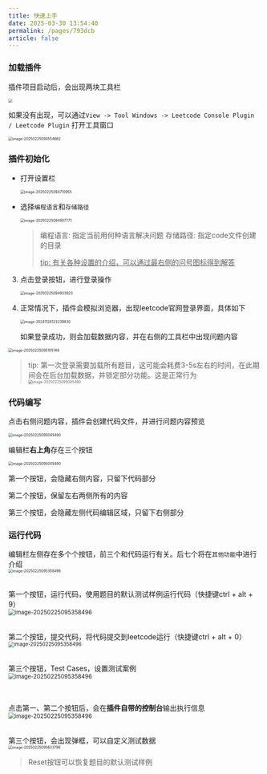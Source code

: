 ```yaml
---
title: 快速上手
date: 2025-03-30 13:54:40
permalink: /pages/793dcb
article: false
---
```


### 加载插件

插件项目启动后，会出现两块工具栏

<img src="../../../images/快速开始/两块面板.png" style="display: block; margin: 0 auto; zoom:50%;" />

如果没有出现，可以通过`View -> Tool Windows -> Leetcode Console Plugin / Leetcode Plugin` 打开工具窗口

<img src="../../../images/快速开始/view打开window.png" alt="image-20250225094554662" style="display: block; margin: 0 auto; zoom:50%;" />

### 插件初始化

- 打开设置栏

   <img src="../../../images/快速开始/设置.png" alt="image-20250225094710955" style="display: block; margin: 0 auto; zoom:50%;" />

- 选择`编程语言`和`存储路径`

   <img src="../../../images/快速开始/最重要的设置.png" alt="image-20250225094907771" style="display: block; margin: 0 auto; zoom:50%;" />

   > 编程语言: 指定当前用何种语言解决问题
   > 存储路径: 指定code文件创建的目录
   >
   > <u>tip: 有关各种设置的介绍，可以通过最右侧的问号图标得到解答</u>

3. 点击登录按钮，进行登录操作

   <img src="../../../images/快速开始/login.png" alt="image-20250225094933923" style="display: block; margin: 0 auto; zoom:50%;" />

4. 正常情况下，插件会模拟浏览器，出现leetcode官网登录界面，具体如下

   <img src="../../../images/快速开始/模拟登录界面.png" alt="image-20241128123239830" style="display: block; margin: 0 auto; zoom:50%;"/>

   如果登录成功，则会加载数据内容，并在右侧的工具栏中出现问题内容

<img src="../../../images/快速开始/右侧列表.jpg" alt="image-20250225095105148" style="display: block; margin: 0 auto; zoom:50%;" />


> tip: 第一次登录需要加载所有题目，这可能会耗费3-5s左右的时间，在此期间会在后台加载数据，并锁定部分功能。这是正常行为<img src="../../../images/快速开始/加载数据.jpg" alt="image-20250225095045490" style="display: block; margin: 0 auto; zoom:50%;" />

### 代码编写

点击右侧问题内容，插件会创建代码文件，并进行问题内容预览

<img src="../../../images/快速开始/创建题目.png" alt="image-20250225095045490" style="display: block; margin: 0 auto; zoom:50%;" />


编辑栏**右上角**存在三个按钮

<img src="../../../images/快速开始/右上角.jpg" alt="image-20250225095045490" style="display: block; margin: 0 auto; zoom:50%;" />

第一个按钮，会隐藏右侧内容，只留下代码部分

第二个按钮，保留左右两侧所有的内容

第三个按钮，会隐藏左侧代码编辑区域，只留下右侧部分

### 运行代码

编辑栏左侧存在多个个按钮，前三个和代码运行有关。后七个将在`其他功能`中进行介绍
<img src="../../../images/快速开始/多个按钮.jpg" alt="image-20250225095358496" style="display: block; margin: 0 auto; zoom:50%;" />
</br>

第一个按钮，运行代码，使用题目的默认测试样例运行代码（快捷键ctrl + alt + 9）
<img src="../../../images/快速开始/run.png" alt="image-20250225095358496" style="display: block; margin: 0 auto; zoom:80%;" />
</br>

第二个按钮，提交代码，将代码提交到leetcode运行（快捷键ctrl + alt + 0）
<img src="../../../images/快速开始/submit.png" alt="image-20250225095358496" style="display: block; margin: 0 auto; zoom:70%;" />
</br>

第三个按钮，Test Cases，设置测试案例
<img src="../../../images/快速开始/testcase.png" alt="image-20250225095358496" style="display: block; margin: 0 auto; zoom:80%;" />

</br>

点击第一、第二个按钮后，会在**插件自带的控制台**输出执行信息
<img src="../../../images/快速开始/cosole.png" alt="image-20250225095358496" style="display: block; margin: 0 auto; zoom:80%;" />

</br>
第三个按钮，会出现弹框，可以自定义测试数据

<img src="../../../images/快速开始/测试案例.jpg" alt="image-20250225095633796" style="display: block; margin: 0 auto; zoom:50%;"/>

> Reset按钮可以恢复题目的默认测试样例

